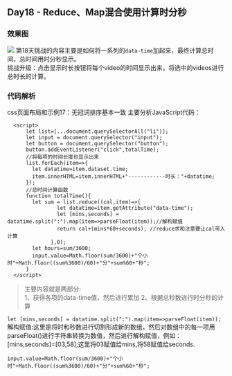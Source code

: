## Day18 - Reduce、Map混合使用计算时分秒
### 效果图
![](http://om1c35wrq.bkt.clouddn.com/day18%E6%95%88%E6%9E%9C%E5%9B%BE.png)
第18天挑战的内容主要是如何将一系列的`data-time`加起来，最终计算总时间，总时间用时分秒显示。  
挑战升级：点击显示时长按钮将每个video的时间显示出来，将选中的videos进行总时长的计算。

### 代码解析
css页面布局和示例17：无冠词排序基本一致
主要分析JavaScript代码：
```JS
  <script>
      let list=[...document.querySelectorAll("li")];
      let input = document.querySelector("input");
      let button = document.querySelector("button");
      button.addEventListener("click",totalTime);
      //将每项的时间长度也显示出来
      list.forEach(item=>{
        let datatime=item.dataset.time;
        item.innerHTML=item.innerHTML+"------------时长："+datatime;
      });
      //总时间计算函数
      function totalTime(){
        let sum = list.reduce((cal,item)=>{
                let datatime=item.getAttribute("data-time");
                let [mins,seconds] = datatime.split(":").map(item=>parseFloat(item));//解构赋值
                return cal+(mins*60+seconds); //reduce求和注意要让cal带入计算
              },0);
        let hours=sum/3600;
        input.value=Math.floor(sum/3600)+"个小时"+Math.floor((sum%3600)/60)+"分"+sum%60+"秒";
      }
  </script>
```
> 主要内容就是两部分:  
1、获得各项的data-time值，然后进行累加
2、根据总秒数进行时分秒的计算  

  `let [mins,seconds] = datatime.split(":").map(item=>parseFloat(item));`  
 解构赋值:这里是将时和秒数进行切割形成新的数组，然后对数组中的每一项用parseFloat()进行字符串转换为数值，然后进行解构赋值，例如：[mins,seconds]=[03,58];这里将03赋值给mins,将58赋值给seconds.  
  
  `input.value=Math.floor(sum/3600)+"个小时"+Math.floor((sum%3600)/60)+"分"+sum%60+"秒";`  
  
